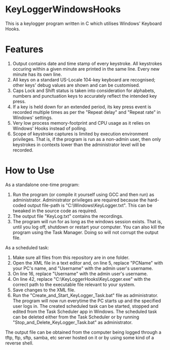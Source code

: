 # KeyLoggerWindowsHooks
This is a keylogger program written in C which utilises Windows' Keyboard Hooks.

# Features

1) Output contains date and time stamp of every keystroke. All keystrokes occuring within a given minute are printed in the same       line. Every new minute has its own line.
2) All keys on a standard US-Locale 104-key keyboard are recognised; other keys' debug values are shown and can be customised.
3) Caps Lock and Shift status is taken into consideration for alphabets, numbers and punctuation keys to accurately reflect the intended key press.
4) If a key is held down for an extended period, its key press event is recorded multiple times as per the "Repeat delay" and "Repeat rate" in Windows' settings.
5) Very low process memory-footprint and CPU usage as it relies on Windows' Hooks instead of polling.
6) Scope of keystroke captures is limited by execution environment privileges. That is, if the program is run as a non-admin user, then only keystrokes in contexts lower than the administrator level will be recorded.

# How to Use

As a standalone one-time program:
1) Run the program (or compile it yourself using GCC and then run) as administrator. Administrator privileges are required because the hard-coded output file-path is "C:\Windows\KeyLogger.txt". This can be tweaked in the source code as required.
2) The output file "KeyLog.txt" contains the recordings.
3) The program will run for as long as the windows session exists. That is, until you log off, shutdown or restart your computer. You can also kill the program using the Task Manager. Doing so will not corrupt the output file.

As a scheduled task:
1) Make sure all files from this repository are in one folder.
2) Open the XML file in a text editor and, on line 5, replace "PCName" with your PC's name, and "Username" with the admin user's username.
3) On line 16, replace "Username" with the admin user's username.
4) On line 42, replace "C:\KeyLoggerHooks\KeyLogger.exe" with the correct path to the executable file relevant to your system.
5) Save changes to the XML file.
6) Run the "Create_and_Start_KeyLogger_Task.bat" file as administrator.
The program will now run everytime the PC starts up and the specified user logs in. The created scheduled task can be started, stopped and edited from the Task Scheduler app in Windows.
The scheduled task can be deleted either from the Task Scheduler or by running "Stop_and_Delete_KeyLogger_Task.bat" as administrator.

The output file can be obtained from the computer being logged through a tftp, ftp, sftp, samba, etc server hosted on it or by using some kind of a reverse shell.
